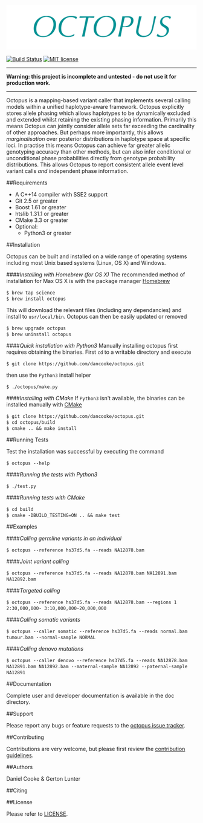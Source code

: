 ![Octopus Logo](logo.png)

[![Build Status](https://travis-ci.com/dancooke/octopus.svg?token=U9L3a7MWio2P3XpPT3JV&branch=master)](https://travis-ci.com/dancooke/octopus)
[![MIT license](http://img.shields.io/badge/license-MIT-brightgreen.svg)](http://opensource.org/licenses/MIT)

---

**Warning: this project is incomplete and untested - do not use it for production work.**

---

Octopus is a mapping-based variant caller that implements several calling models within a unified haplotype-aware framework. Octopus explicitly stores allele phasing which allows haplotypes to be dynamically excluded and extended whilst retaining the existing phasing information. Primarily this means Octopus can jointly consider allele sets far exceeding the cardinality of other approaches. But perhaps more importantly, this allows *marginalisation* over posterior distributions in haplotype space at specific loci. In practise this means Octopus can achieve far greater allelic genotyping accuracy than other methods, but can also infer conditional or unconditional phase probabilities directly from genotype probability distributions. This allows Octopus to report consistent allele event level variant calls *and* independent phase information.

##Requirements
* A C++14 compiler with SSE2 support
* Git 2.5 or greater
* Boost 1.61 or greater
* htslib 1.31.1 or greater
* CMake 3.3 or greater
* Optional:
    * Python3 or greater

##Installation

Octopus can be built and installed on a wide range of operating systems including most Unix based systems (Linux, OS X) and Windows.

####*Installing with Homebrew (for OS X)*
The recommended method of installation for Max OS X is with the package manager [Homebrew](http://brew.sh)

```shell
$ brew tap science
$ brew install octopus
```

This will download the relevant files (including any dependancies) and install to `usr/local/bin`. Octopus can then be easily updated or removed

```shell
$ brew upgrade octopus
$ brew uninstall octopus
```

####*Quick installation with Python3*
Manually installing octopus first requires obtaining the binaries. First `cd` to a writable directory and execute

```shell
$ git clone https://github.com/dancooke/octopus.git
```

then use the `Python3` install helper

```shell
$ ./octopus/make.py
```

####*Installing with CMake*
If `Python3` isn't available, the binaries can be installed manually with [CMake](https://cmake.org)

```shell
$ git clone https://github.com/dancooke/octopus.git
$ cd octopus/build
$ cmake .. && make install
```

##Running Tests

Test the installation was successful by executing the command 

```shell
$ octopus --help
```

####*Running the tests with Python3*
```shell
$ ./test.py
```

####*Running tests with CMake*
```shell
$ cd build
$ cmake -DBUILD_TESTING=ON .. && make test
```

##Examples

####*Calling germline variants in an individual*
```shell
$ octopus --reference hs37d5.fa --reads NA12878.bam
```

####*Joint variant calling*
```shell
$ octopus --reference hs37d5.fa --reads NA12878.bam NA12891.bam NA12892.bam
```

####*Targeted calling*
```shell
$ octopus --reference hs37d5.fa --reads NA12878.bam --regions 1 2:30,000,000- 3:10,000,000-20,000,000
```

####*Calling somatic variants*
```shell
$ octopus --caller somatic --reference hs37d5.fa --reads normal.bam tumour.bam --normal-sample NORMAL
```

####*Calling denovo mutations*
```shell
$ octopus --caller denovo --reference hs37d5.fa --reads NA12878.bam NA12891.bam NA12892.bam --maternal-sample NA12892 --paternal-sample NA12891
```

##Documentation

Complete user and developer documentation is available in the doc directory.

##Support

Please report any bugs or feature requests to the [octopus issue tracker](https://github.com/dancooke/octopus/issues).

##Contributing

Contributions are very welcome, but please first review the [contribution guidelines](CONTRIBUTING.md).

##Authors

Daniel Cooke & Gerton Lunter

##Citing

##License

Please refer to [LICENSE](LICENSE).
